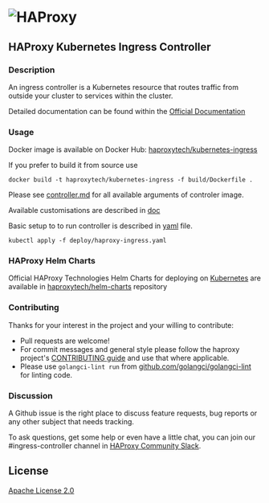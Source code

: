 # ![HAProxy](https://github.com/haproxytech/kubernetes-ingress/raw/master/assets/images/haproxy-weblogo-210x49.png "HAProxy")

## HAProxy Kubernetes Ingress Controller

### Description

An ingress controller is a Kubernetes resource that routes traffic from outside your cluster to services within the cluster. 

Detailed documentation can be found within the [Official Documentation](https://www.haproxy.com/documentation/hapee/1-9r1/traffic-management/kubernetes-ingress-controller/)

### Usage

Docker image is available on Docker Hub: [haproxytech/kubernetes-ingress](https://hub.docker.com/r/haproxytech/kubernetes-ingress)

If you prefer to build it from source use
```
docker build -t haproxytech/kubernetes-ingress -f build/Dockerfile .
```

Please see [controller.md](https://github.com/haproxytech/kubernetes-ingress/blob/master/documentation/controller.md) for all available arguments of controler image.

Available customisations are described in [doc](https://github.com/haproxytech/kubernetes-ingress/blob/master/documentation/README.md)

Basic setup to to run controller is described in [yaml](https://github.com/haproxytech/kubernetes-ingress/blob/master/deploy/haproxy-ingress.yaml) file.
```
kubectl apply -f deploy/haproxy-ingress.yaml
```

### HAProxy Helm Charts

Official HAProxy Technologies Helm Charts for deploying on [Kubernetes](https://kubernetes.io/) are available in [haproxytech/helm-charts](https://github.com/haproxytech/helm-charts) repository

### Contributing

Thanks for your interest in the project and your willing to contribute:
- Pull requests are welcome!
- For commit messages and general style please follow the haproxy project's [CONTRIBUTING guide](https://github.com/haproxy/haproxy/blob/master/CONTRIBUTING) and use that where applicable.
- Please use `golangci-lint run` from [github.com/golangci/golangci-lint](https://github.com/golangci/golangci-lint) for linting code.

### Discussion

A Github issue is the right place to discuss feature requests, bug reports or any other subject that needs tracking.

To ask questions, get some help or even have a little chat, you can join our #ingress-controller channel in [HAProxy Community Slack](https://slack.haproxy.org).

## License

[Apache License 2.0](LICENSE)
